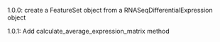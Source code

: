 1.0.0: create a FeatureSet object from a RNASeqDifferentialExpression object

1.0.1: Add calculate_average_expression_matrix method